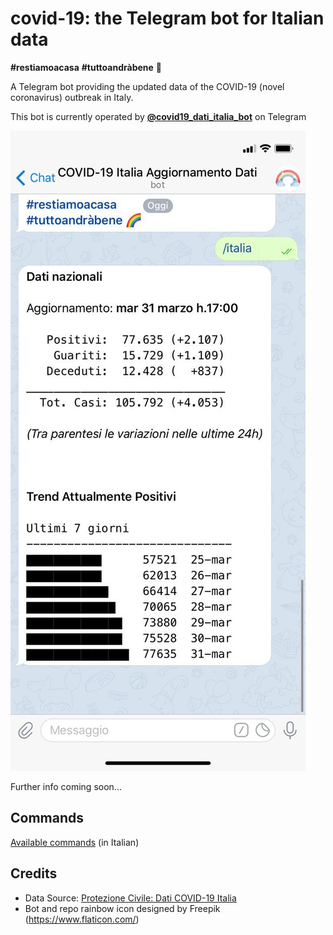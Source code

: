 # covid-19: the Telegram bot for Italian data

**#restiamoacasa** **#tuttoandràbene** 🌈

A Telegram bot providing the updated data of the COVID-19 (novel coronavirus) outbreak in Italy.

This bot is currently operated by **[@covid19_dati_italia_bot](https://t.me/covid19_dati_italia_bot)** on Telegram

![Bot screeshot](_docs/imgs/bot_example.jpg)

Further info coming soon...

## Commands

[Available commands](app/commands.txt) (in Italian)

## Credits

* Data Source: [Protezione Civile: Dati COVID-19 Italia](https://github.com/pcm-dpc/COVID-19)
* Bot and repo rainbow icon designed by Freepik (https://www.flaticon.com/)
